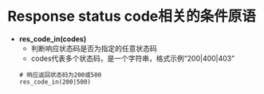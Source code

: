 # Response status code相关的条件原语

- **res_code_in(codes)**
  - 判断响应状态码是否为指定的任意状态码
  - codes代表多个状态码，是一个字符串，格式示例“200|400|403”
  ```
  # 响应返回状态码为200或500
  res_code_in(200|500)
  ```

